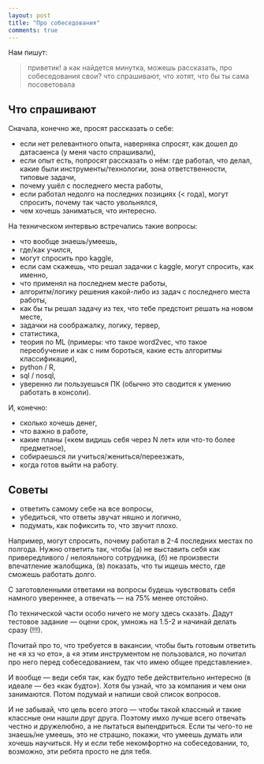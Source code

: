 ```yaml
---
layout: post
title: "Про собеседования"
comments: true
---
```


Нам пишут:

> приветик! 
> а как найдется минутка, можешь рассказать, про собеседования свои? что спрашивают, что хотят, что бы ты сама посоветовала

## Что спрашивают

Сначала, конечно же, просят рассказать о себе:

- если нет релевантного опыта, наверняка спросят, как дошел до датасаенса (у меня часто спрашивали),
- если опыт есть, попросят рассказать о нём: где работал, что делал, какие были инструменты/технологии, зона ответственности, типовые задачи,
- почему ушёл с последнего места работы,
- если работал недолго на последних позициях (< года), могут спросить, почему так часто увольнялся,
- чем хочешь заниматься, что интересно.

На техническом интервью встречались такие вопросы:

- что вообще знаешь/умеешь,
- где/как учился,
- могут спросить про kaggle,
- если сам скажешь, что решал задачки с kaggle, могут спросить, как именно,
- что применял на последнем месте работы,
- алгоритм/логику решения какой-либо из задач с последнего места работы,
- как бы ты решал задачу из тех, что тебе предстоит решать на новом месте,
- задачки на соображалку, логику, тервер,
- статистика,
- теория по ML (примеры: что такое word2vec, что такое переобучение и как с ним бороться, какие есть алгоритмы классификации),
- python / R,
- sql / nosql,
- уверенно ли пользуешься ПК (обычно это сводится к умению работать в консоли).

И, конечно:

* сколько хочешь денег,
* что важно в работе,
* какие планы («кем видишь себя через N лет» или что-то более предметное),
* собираешься ли учиться/жениться/переезжать,
* когда готов выйти на работу.

## Советы

* ответить самому себе на все вопросы,
* убедиться, что ответы звучат няшно и логично,
* подумать, как пофиксить то, что звучит плохо.

Например, могут спросить, почему работал в 2-4 последних местах по полгода. Нужно ответить так, чтобы (а) не выставить себя как привередливого / нелояльного сотрудника, (б) не произвести впечатление жалобщика, (в) показать, что ты ищешь место, где сможешь работать долго.

С заготовленными ответами на вопросы будешь чувствовать себя намного увереннее, а отвечать — на 75% менее отстойно.

По технической части особо ничего не могу здесь сказать. Дадут тестовое задание — оцени срок, умножь на 1.5-2 и начинай делать сразу (!!!). 

Почитай про то, что требуется в вакансии, чтобы быть готовым ответить не «я хз чо ето», а «я этим инструментом не пользовался, но почитал про него перед собеседованием, так что имею общее представление».

И вообще — веди себя так, как будто тебе действительно интересно (в идеале — без «как будто»). Хотя бы узнай, что за компания и чем они занимаются. Потом подумай и напиши свой список вопросов.

И не забывай, что цель всего этого — чтобы такой классный и такие классные они нашли друг друга. Поэтому имхо лучше всего отвечать честно и дружелюбно, а не пытаться выпендриться. 
Если ты чего-то не знаешь/не умеешь, это не страшно, покажи, что умеешь думать или хочешь научиться.
Ну и если тебе некомфортно на собеседовании, то, возможно, эти ребята просто не для тебя.

